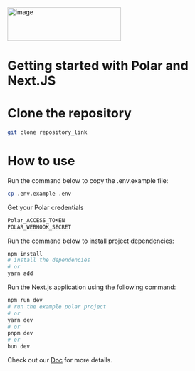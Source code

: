<img width="255" height="75" alt="image" src="https://github.com/user-attachments/assets/5f6f176d-661a-45ed-b661-b4d8383e63c6" />


#  Getting started with Polar and Next.JS

# Clone the repository

```bash
git clone repository_link
```
# How to use

Run the command below to copy the .env.example file:

```bash
cp .env.example .env
```

Get your Polar credentials
```bash
Polar_ACCESS_TOKEN
POLAR_WEBHOOK_SECRET
```

Run the command below to install project dependencies:
```bash
npm install
# install the dependencies
# or
yarn add
```
Run the Next.js application using the following command:
```bash
npm run dev
# run the example polar project
# or
yarn dev
# or
pnpm dev
# or
bun dev
```

Check out our [Doc](https://docs.polar.sh/introduction) for more details.
